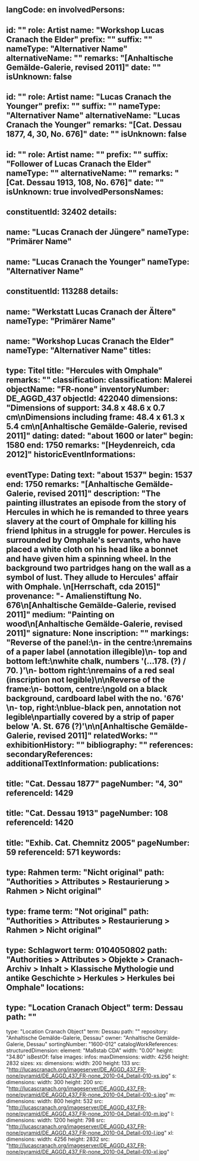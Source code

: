 langCode: en
involvedPersons: 
 - 
   id: ""
  role: Artist
  name: "Workshop Lucas Cranach the Elder"
  prefix: ""
  suffix: ""
  nameType: "Alternativer Name"
  alternativeName: ""
  remarks: "[Anhaltische Gemälde-Galerie, revised 2011]"
  date: ""
  isUnknown: false
 - 
   id: ""
  role: Artist
  name: "Lucas Cranach the Younger"
  prefix: ""
  suffix: ""
  nameType: "Alternativer Name"
  alternativeName: "Lucas Cranach the Younger"
  remarks: "[Cat. Dessau 1877, 4, 30, No. 676]"
  date: ""
  isUnknown: false
 - 
   id: ""
  role: Artist
  name: ""
  prefix: ""
  suffix: "Follower of Lucas Cranach the Elder"
  nameType: ""
  alternativeName: ""
  remarks: "[Cat. Dessau 1913, 108, No. 676]"
  date: ""
  isUnknown: true
involvedPersonsNames: 
 - 
   constituentId: 32402
  details: 
   - 
   name: "Lucas Cranach der Jüngere"
    nameType: "Primärer Name"
   - 
   name: "Lucas Cranach the Younger"
    nameType: "Alternativer Name"
 - 
   constituentId: 113288
  details: 
   - 
   name: "Werkstatt Lucas Cranach der Ältere"
    nameType: "Primärer Name"
   - 
   name: "Workshop Lucas Cranach the Elder"
    nameType: "Alternativer Name"
titles: 
 - 
   type: Titel
  title: "Hercules with Omphale"
  remarks: ""
classification: 
 classification: Malerei
objectName: "FR-none"
inventoryNumber: DE_AGGD_437
objectId: 422040
dimensions: "Dimensions of support: 34.8 x 48.6 x 0.7 cm\nDimensions including frame: 48.4 x 61.3 x 5.4 cm\n[Anhaltische Gemälde-Galerie, revised 2011]"
dating: 
 dated: "about 1600 or later"
 begin: 1580
 end: 1750
 remarks: "[Heydenreich, cda 2012]"
 historicEventInformations: 
  - 
   eventType: Dating
   text: "about 1537"
   begin: 1537
   end: 1750
   remarks: "[Anhaltische Gemälde-Galerie, revised 2011]"
description: "The painting illustrates an episode from the story of Hercules in which he is remanded to three years slavery at the court of Omphale for killing his friend Iphitus in a struggle for power. Hercules is surrounded by Omphale's servants, who have placed a white cloth on his head like a bonnet and have given him a spinning wheel. In the background two partridges hang on the wall as a symbol of lust. They allude to Hercules' affair with Omphale.   \n[Herrschaft, cda 2015]"
provenance: "- Amalienstiftung No. 676\n[Anhaltische Gemälde-Galerie, revised 2011]"
medium: "Painting on wood\n[Anhaltische Gemälde-Galerie, revised 2011]"
signature: None
inscription: ""
markings: "Reverse of the panel:\n- in the centre:\nremains of a paper label (annotation illegible)\n- top and bottom left:\nwhite chalk, numbers '(...178. (?) / 70. )'\n- bottom right:\nremains of a red seal (inscription not legible)\n\nReverse of the frame:\n- bottom, centre:\ngold on a black background, cardboard label with the no. '676' \n- top, right:\nblue-black pen, annotation not legible\npartially covered by a strip of paper below 'A. St. 676 (?)'\n\n[Anhaltische Gemälde-Galerie, revised 2011]"
relatedWorks: ""
exhibitionHistory: ""
bibliography: ""
references: 
secondaryReferences: 
additionalTextInformation: 
publications: 
 - 
   title: "Cat. Dessau 1877"
  pageNumber: "4, 30"
  referenceId: 1429
 - 
   title: "Cat. Dessau 1913"
  pageNumber: 108
  referenceId: 1420
 - 
   title: "Exhib. Cat. Chemnitz 2005"
  pageNumber: 59
  referenceId: 571
keywords: 
 - 
   type: Rahmen
  term: "Nicht original"
  path: "Authorities > Attributes > Restaurierung > Rahmen > Nicht original"
 - 
   type: frame
  term: "Not original"
  path: "Authorities > Attributes > Restaurierung > Rahmen > Nicht original"
 - 
   type: Schlagwort
  term: 0104050802
  path: "Authorities > Attributes > Objekte > Cranach-Archiv > Inhalt > Klassische Mythologie und antike Geschichte > Herkules > Herkules bei Omphale"
locations: 
 - 
   type: "Location Cranach Object"
  term: Dessau
  path: ""
 - 
   type: "Location Cranach Object"
  term: Dessau
  path: ""
repository: "Anhaltische Gemälde-Galerie, Dessau"
owner: "Anhaltische Gemälde-Galerie, Dessau"
sortingNumber: "1600-012"
catalogWorkReferences: 
structuredDimension: 
 element: "Maßstab CDA"
 width: "0.00"
 height: "34.80"
isBestOf: false
images: 
 infos: 
  maxDimensions: 
   width: 4256
   height: 2832
 sizes: 
  xs: 
   dimensions: 
    width: 200
    height: 133
   src: "http://lucascranach.org/imageserver/DE_AGGD_437_FR-none/pyramid/DE_AGGD_437_FR-none_2010-04_Detail-010-xs.jpg"
  s: 
   dimensions: 
    width: 300
    height: 200
   src: "http://lucascranach.org/imageserver/DE_AGGD_437_FR-none/pyramid/DE_AGGD_437_FR-none_2010-04_Detail-010-s.jpg"
  m: 
   dimensions: 
    width: 800
    height: 532
   src: "http://lucascranach.org/imageserver/DE_AGGD_437_FR-none/pyramid/DE_AGGD_437_FR-none_2010-04_Detail-010-m.jpg"
  l: 
   dimensions: 
    width: 1200
    height: 798
   src: "http://lucascranach.org/imageserver/DE_AGGD_437_FR-none/pyramid/DE_AGGD_437_FR-none_2010-04_Detail-010-l.jpg"
  xl: 
   dimensions: 
    width: 4256
    height: 2832
   src: "http://lucascranach.org/imageserver/DE_AGGD_437_FR-none/pyramid/DE_AGGD_437_FR-none_2010-04_Detail-010-xl.jpg"